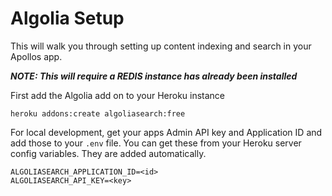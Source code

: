 # Algolia Setup

This will walk you through setting up content indexing and search in your Apollos app.

**_NOTE: This will require a REDIS instance has already been installed_**

First add the Algolia add on to your Heroku instance

```
heroku addons:create algoliasearch:free
```

For local development, get your apps Admin API key and Application ID and add those to your `.env` file. You can get these from your Heroku server config variables. They are added automatically.

```
ALGOLIASEARCH_APPLICATION_ID=<id>
ALGOLIASEARCH_API_KEY=<key>
```
